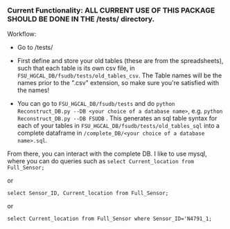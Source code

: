### Current Functionality: ALL CURRENT USE OF THIS PACKAGE SHOULD BE DONE IN THE /tests/ directory.

Workflow: 
* Go to /tests/

* First define and store your old tables (these are from the spreadsheets), such that each table is its own csv file, in `FSU_HGCAL_DB/fsudb/tests/old_tables_csv`. The Table names will be the names prior to the ".csv" extension, so make sure you're satisfied with the names!

* You can go to `FSU_HGCAL_DB/fsudb/tests` and do `python Reconstruct_DB.py --DB <your choice of a database name>`, e.g. `python Reconstruct_DB.py --DB FSUDB` . This generates an sql table syntax for each of your tables in `FSU_HGCAL_DB/fsudb/tests/old_tables_sql` into a complete dataframe in `/complete_DB/<your choice of a database name>.sql`. 

From there, you can interact with the complete DB. I like to use mysql, where you can do queries such as `select Current_location from Full_Sensor;`
 
 or

`select Sensor_ID, Current_location from Full_Sensor;`

or

`select Current_location from Full_Sensor where Sensor_ID='N4791_1;`
